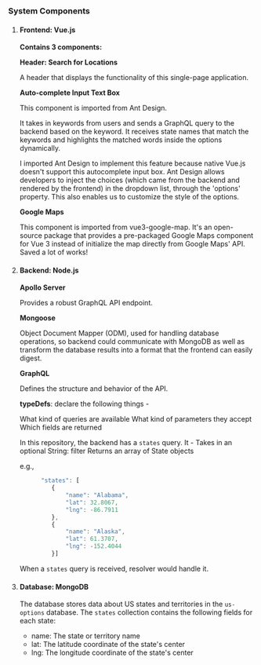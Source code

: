 ### System Components

1. #### Frontend: Vue.js

   **Contains 3 components:**

   **Header: Search for Locations**

   A header that displays the functionality of this single-page application.

   

   **Auto-complete Input Text Box**

   This component is imported from Ant Design.

   It takes in keywords from users and sends a GraphQL query to the backend based on the keyword.
   It receives state names that match the keywords and highlights the matched words inside the options dynamically.

   I imported Ant Design to implement this feature because native Vue.js doesn't support this autocomplete input box. Ant Design allows developers to inject the choices (which came from the backend and rendered by the frontend) in the dropdown list, through the 'options' property. This also enables us to customize the style of the options.

   

   **Google Maps**

   This component is imported from vue3-google-map. It's an open-source package that provides a pre-packaged Google Maps component for Vue 3 instead of initialize the map directly from Google Maps' API. Saved a lot of works!

   

2. #### Backend: Node.js

   **Apollo Server**

   Provides a robust GraphQL API endpoint. 

   

   **Mongoose**

   Object Document Mapper (ODM), used for handling database operations, so backend could communicate with MongoDB as well as transform the database results into a format that the frontend can easily digest.

   

   **GraphQL**

   Defines the structure and behavior of the API. 

   **typeDefs**: declare the following things - 

   What kind of queries are available
   What kind of parameters they accept
   Which fields are returned

   In this repository, the backend has a `states` query. It - 
   Takes in an optional String: filter
   Returns an array of State objects 
   
   e.g.,
   ```js
         "states": [
            {
                "name": "Alabama",
                "lat": 32.8067,
                "lng": -86.7911
            },
            {
                "name": "Alaska",
                "lat": 61.3707,
                "lng": -152.4044
            }]
   ```

   When a `states` query is received, resolver would handle it.

   

3. #### Database: MongoDB

   The database stores data about US states and territories in the `us-options` database. The `states` collection contains the following fields for each state:
   - name: The state or territory name
   - lat: The latitude coordinate of the state's center
   - lng: The longitude coordinate of the state's center

